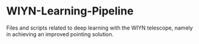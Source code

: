 # WIYN-Learning-Pipeline
Files and scripts related to deep learning with the WIYN telescope, namely in achieving an improved pointing solution.
